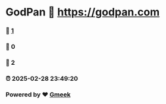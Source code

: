 # GodPan :link: https://godpan.com 
### :page_facing_up: [1](https://godpan.com/tag.html) 
### :speech_balloon: 0 
### :hibiscus: 2 
### :alarm_clock: 2025-02-28 23:49:20 
### Powered by :heart: [Gmeek](https://github.com/Meekdai/Gmeek)
